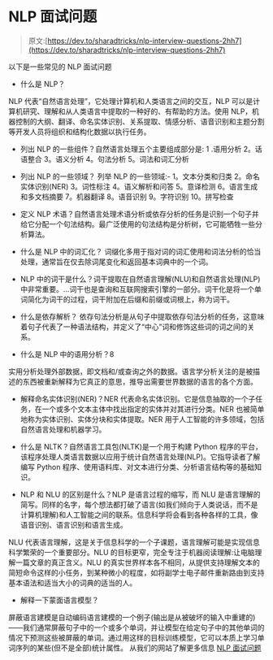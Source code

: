 # NLP 面试问题

> 原文:[https://dev.to/sharadtricks/nlp-interview-questions-2hh7](https://dev.to/sharadtricks/nlp-interview-questions-2hh7)

以下是一些常见的 NLP 面试问题

*   什么是 NLP？

NLP 代表“自然语言处理”，它处理计算机和人类语言之间的交互，NLP 可以是计算机研究、理解和从人类语言中提取的一种好的、有帮助的方法。使用 NLP，机器控制的大纲、翻译、命名实体识别、关系提取、情感分析、语音识别和主题分割等开发人员将组织和结构化数据以执行任务。

*   列出 NLP 的一些组件？自然语言处理五个主要组成部分是:
    1 .语用分析
    2。话语整合
    3。语义分析
    4。句法分析
    5。词法和词汇分析

*   列出 NLP 的一些领域？
    列举 NLP 的一些领域:-
    1。文本分类和归类
    2。命名实体识别(NER)
    3。词性标注
    4。语义解析和问答
    5。意译检测
    6。语言生成和多文档摘要
    7。机器翻译
    8。语音识别 9。字符识别
    10。拼写检查

*   定义 NLP 术语？自然语言处理术语分析或依存分析的任务是识别一个句子并给它分配一个句法结构。最广泛使用的句法结构是分析树，它可能牺牲一些分析算法。

*   什么是 NLP 中的词汇化？
    词缀化多用于指对词的词汇使用和词法分析的恰当处理，通常旨在仅去除词尾变化和返回基本词典中的一个词。

*   NLP 中的词干是什么？词干提取在自然语言理解(NLU)和自然语言处理(NLP)中非常重要。...词干也是查询和互联网搜索引擎的一部分。词干化是将一个单词简化为词干的过程，词干附加在后缀和前缀或词根上，称为词干。

*   什么是依存解析？
    依存句法分析是从句子中提取依存句法分析的任务，这意味着句子代表了一种语法结构，并定义了“中心”词和修饰这些词的词之间的关系。

*   什么是 NLP 中的语用分析？8

实用分析处理外部数据，即文档和/或查询之外的数据。语言学分析关注的是被描述的东西被重新解释为它真正的意思，推导出需要世界数据的语言的各个方面。

*   解释命名实体识别(NER)？NER 代表命名实体识别。它是信息抽取的一个子任务，在一个或多个文本主体中找出指定的实体并对其进行分类。NER 也被简单地称为实体识别、实体分块和实体提取。NER 用于人工智能的许多领域，包括自然语言处理和机器学习。

*   什么是 NLTK？自然语言工具包(NLTK)是一个用于构建 Python 程序的平台，该程序处理人类语言数据以应用于统计自然语言处理(NLP)。它指导读者了解编写 Python 程序、使用语料库、对文本进行分类、分析语言结构等的基础知识。

*   NLP 和 NLU 的区别是什么？NLP 是语言过程的缩写，而 NLU 是语言理解的简写。同样的名字，每个想法都打破了语言(如我们倾向于人类说话，而不是计算机理解)和人工智能之间的联系。信息科学将会看到各种各样的工具，像语音识别、语言识别和语言生成。

NLU 代表语言理解，这是关于信息科学的一个子课题，语言理解可能是实现信息科学繁荣的一个重要部分。NLU 的目标更窄，完全专注于机器阅读理解:让电脑理解一篇文章的真正含义。NLU 的真实世界样本各不相同，从提供支持理解文本的简短命令这样的小任务，到某种微小的程度，如将副学士电子邮件重新路由到支持基本语法和适当大小的词典的适当的人。

*   解释一下蒙面语言模型？

屏蔽语言建模是自动编码语言建模的一个例子(输出是从被破坏的输入中重建的)——我们通常屏蔽句子中的一个或多个单词，并让模型在给定句子中的其他单词的情况下预测这些被屏蔽的单词。通过用这样的目标训练模型，它可以本质上学习单词序列的某些(但不是全部)统计属性。
从我们的网站了解更多信息 [NLP 面试问题](https://www.interviewqueries.com/nlp-interview-questions/)